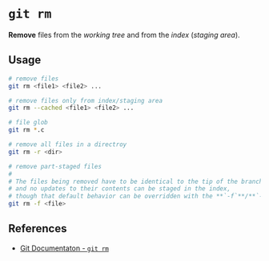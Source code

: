 # `git rm`

**Remove** files from the *working tree* and from the *index* (*staging area*).

## Usage

```bash
# remove files
git rm <file1> <file2> ...

# remove files only from index/staging area
git rm --cached <file1> <file2> ...

# file glob
git rm *.c

# remove all files in a directroy
git rm -r <dir>

# remove part-staged files
#
# The files being removed have to be identical to the tip of the branch,
# and no updates to their contents can be staged in the index,
# though that default behavior can be overridden with the **`-f`**/**`--force`** option.
git rm -f <file>
```

## References

- [Git Documentaton - `git rm`](https://git-scm.com/docs/git-rm)
